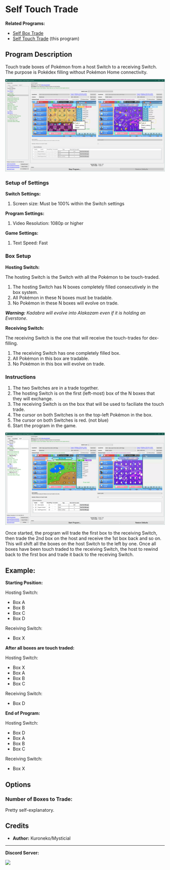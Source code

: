 # Self Touch Trade

**Related Programs:**

- [Self Box Trade](SelfBoxTrade.md)
- [Self Touch Trade](SelfTouchTrade.md) (this program)

## Program Description

Touch trade boxes of Pokémon from a host Switch to a receiving Switch. The purpose is Pokédex filling without Pokémon Home connectivity.

<img src="images/SelfTouchTrade-0.png">


### Setup of Settings

**Switch Settings:**

1. Screen size: Must be 100% within the Switch settings

**Program Settings:**

1. Video Resolution: 1080p or higher

**Game Settings:**

1. Text Speed: Fast


### Box Setup

**Hosting Switch:**

The hosting Switch is the Switch with all the Pokémon to be touch-traded.

1. The hosting Switch has N boxes completely filled consecutively in the box system.
2. All Pokémon in these N boxes must be tradable.
3. No Pokémon in these N boxes will evolve on trade.

***Warning:** Kadabra will evolve into Alakazam even if it is holding an Everstone.*

**Receiving Switch:**

The receiving Switch is the one that will receive the touch-trades for dex-filling.

1. The receiving Switch has one completely filled box.
2. All Pokémon in this box are tradable.
3. No Pokémon in this box will evolve on trade.


### Instructions

1. The two Switches are in a trade together.
2. The hosting Switch is on the first (left-most) box of the N boxes that they will exchange.
3. The receiving Switch is on the box that will be used to faciliate the touch trade.
4. The cursor on both Switches is on the top-left Pokémon in the box.
5. The cursor on both Switches is red. (not blue)
6. Start the program in the game.

<img src="images/SelfTouchTrade-1.png">

Once started, the program will trade the first box to the receiving Switch, then trade the 2nd box on the host and receive the 1st box back and so on.
This will shift all the boxes on the host Switch to the left by one. Once all boxes have been touch traded to the receiving Switch, the host to rewind back to the first box and trade it back to the receiving Switch.

## Example:

**Starting Position:**

Hosting Switch:

- Box A
- Box B
- Box C
- Box D

Receiving Switch:

- Box X

**After all boxes are touch traded:**

Hosting Switch:

- Box X
- Box A
- Box B
- Box C

Receiving Switch:

- Box D

**End of Program:**

Hosting Switch:

- Box D
- Box A
- Box B
- Box C

Receiving Switch:

- Box X



## Options

### Number of Boxes to Trade:

Pretty self-explanatory.


## Credits

- **Author:** Kuroneko/Mysticial



<hr>

**Discord Server:** 

[<img src="https://canary.discordapp.com/api/guilds/695809740428673034/widget.png?style=banner2">](https://discord.gg/cQ4gWxN)




